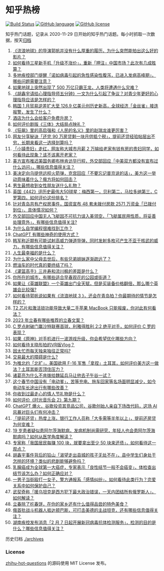 # 知乎热榜
[![Build Status](https://github.com/ToWeLong/zhihu-hot-questions/workflows/CI/badge.svg)](https://github.com/ToWeLong/zhihu-hot-questions/actions)
[![GitHub language](https://img.shields.io/badge/language-golang-orange.svg)](https://golang.org/)
[![GitHub license](https://img.shields.io/github/license/ToWeLong/zhihu-hot-questions)](https://github.com/ToWeLong/zhihu-hot-questions/blob/main/LICENSE)

知乎热门话题，记录从 2020-11-29 日开始的知乎热门话题。每小时抓取一次数据，按天[归档](./archives)

<!-- BEGIN -->

1. [《流浪地球》的导演郭帆并没有什么厚重的履历，为什么突然能拍出这么好的影片？](https://www.zhihu.com/question/581744313)
1. [如何看待三星新手机「升级不涨价」，重新「押注」中国市场？此次有几成胜算？](https://www.zhihu.com/question/581999531)
1. [多地疾控部门提醒「诺如病毒引起的急性感染性腹泻，已进入发病高峰期」，哪些问题需要注意？](https://www.zhihu.com/question/581998421)
1. [如果地球上突然出现了 500 万亿只霸王龙，人类将遭遇什么灾难？](https://www.zhihu.com/question/570591634)
1. [《胡鑫宇请给心理指导师五分钟》一文为什么引起了争议？对青少年更好的心理指导应该是怎样的？](https://www.zhihu.com/question/582102554)
1. [韩国 1 月贸易逆差扩大至 126.9 亿美元创历史新高，全球经济「金丝雀」接连报警，发生了什么？](https://www.zhihu.com/question/581627812)
1. [酒店为什么会给客户免费升房？](https://www.zhihu.com/question/568787589)
1. [如何评价剧版《三体》大结局点映礼？](https://www.zhihu.com/question/582022883)
1. [《狂飙》里的高启强和《人民的名义》里的赵瑞龙谁更厉害？](https://www.zhihu.com/question/579493203)
1. [网友分享秘诀「还完 90 万房贷剩一块月供抵个税」，提前还贷经验帖层出不穷，长期来看这一选择划算吗？](https://www.zhihu.com/question/582008385)
1. [「小镇贵妇」走红，网友称大城市月薪 2 万输给老家有钱有房的贵妇同学，如何看待此现象？该不该离开老家？](https://www.zhihu.com/question/581948255)
1. [美方宣布推迟美国务卿布林肯访华行程，外交部回应「中美双方都没有宣布过什么访问」，哪些信息值得关注？](https://www.zhihu.com/question/582082865)
1. [美决定向乌提供远程火箭弹，克宫回应「不要忘记普京说的话」，美方这一举动意味着什么？俄方将如何回击？](https://www.zhihu.com/question/582086315)
1. [男生最想收到女性朋友送什么礼物？](https://www.zhihu.com/question/25312138)
1. [英国《442》评历史最伟大50球星：梅西第一，贝利第二，马拉多纳第三，C罗第四，如何评价这份排名？](https://www.zhihu.com/question/582036454)
1. [针对青岛共有产权房事件，国资宣布 48 套未拨付房款 2571 万资金「已拨付到位」，具体情况如何？](https://www.zhihu.com/question/581908663)
1. [外交部回应中国无人飞艇因不可抗力误入美领空，「飞艇属民用性质，将妥善处理意外」，有哪些信息值得关注?](https://www.zhihu.com/question/582038263)
1. [为什么自学编程很难找到工作？](https://www.zhihu.com/question/568530840)
1. [ChatGPT 有哪些神奇的使用方式？](https://www.zhihu.com/question/570729170)
1. [韩军称近期有可能试射高威力弹道导弹，同时发射多枚可产生不亚于核武的威力，有哪些信息值得关注？](https://www.zhihu.com/question/581858521)
1. [人生最幸福的是什么？](https://www.zhihu.com/question/575294610)
1. [为什么家中父母去世后，有些兄弟姐妹逐渐疏远了？](https://www.zhihu.com/question/314480858)
1. [燃油车的时代真的要终结了吗？](https://www.zhihu.com/question/540151234)
1. [《灌篮高手》三井寿和流川枫的差距是什么？](https://www.zhihu.com/question/516256851)
1. [你所在的城市，有哪些适合早春观花的公园或街道？](https://www.zhihu.com/question/581881855)
1. [如果让《英雄联盟》一个英雄出门全天赋，但是买装备价格翻倍，那么哪个英雄会比较强?](https://www.zhihu.com/question/574340783)
1. [如何看待郭帆说如果有《流浪地球 3 》，还会在青岛拍？你最期待的情节是怎样的？](https://www.zhihu.com/question/581631604)
1. [T2 芯片和激活锁功能导致大量二手苹果 MacBook 只能报废，你对此有何看法？](https://www.zhihu.com/question/581635151)
1. [2023 年立春有哪些推荐的立春文案？](https://www.zhihu.com/question/581990249)
1. [C 罗点射破门赢沙特联赛首球，利雅得胜利 2:2 绝平对手，如何评价 C 罗的表现？](https://www.zhihu.com/question/582055022)
1. [如果《原神》对手机进行一波游戏升级，你会希望优化哪些方向？](https://www.zhihu.com/question/582007059)
1. [如何看待关晓彤拍的VR版Vlog？](https://www.zhihu.com/question/582040024)
1. [因太忙而每天独来独往正常吗?](https://www.zhihu.com/question/582074156)
1. [交易最大的障碍是什么?](https://www.zhihu.com/question/581414968)
1. [为推北约「北扩」，美国欲用 F-16 军售「拿捏」土耳其，如何评价美方这一做法？土耳其能否顶住压力？](https://www.zhihu.com/question/582011612)
1. [诸葛亮为什么不肯拨给魏延兵马让他去子午谷一试？](https://www.zhihu.com/question/577351951)
1. [这个春节中国没有「电动爹」，苦等充电、拖车回家等名场面明显减少，如今电动车长途出行有哪些改善？](https://www.zhihu.com/question/581405815)
1. [你收到过最走心的情人节礼物是什么？](https://www.zhihu.com/question/369643058)
1. [如何评价《时光音乐会 2》第九期？](https://www.zhihu.com/question/582034624)
1. [ChatGPT 爆火，谷歌投资其竞品公司，谷歌创始人亲自下场改代码，这场 AI 风暴对巨头们有何冲击？](https://www.zhihu.com/question/582114806)
1. [「提前还贷」热度上涨，银行工作人员称「大多需等半年以上」，提前还房贷为何变难？](https://www.zhihu.com/question/582109829)
1. [19 岁患者疑似患阿尔茨海默病，发病机制尚需研究，年轻人也会患阿尔茨海默病吗？如何从医学角度解读？](https://www.zhihu.com/question/582122073)
1. [专家称「我国居民每赚 100 块，就要拿出至少 50 块来还债」，如何看待这一观点？](https://www.zhihu.com/question/582125324)
1. [胡鑫宇事件背后的铅山「渴望走出县城的孩子无处不在」，县中学生们身处于怎样的环境？类似的悲剧能够避免吗？](https://www.zhihu.com/question/581875961)
1. [乳腺癌成为全球第一大癌症，专家表示「良性结节一般不会癌变」，体检查出结节该怎么办？如何正确应对？](https://www.zhihu.com/question/582093266)
1. [一男子当街殴打一女子，警方通报系「感情纠纷」，如何看待此类行为？恋爱关系中如何保护自己？](https://www.zhihu.com/question/582112489)
1. [武契奇称「援乌坦克是西方犯下最大政治错误，一天内团结所有俄罗斯人」，如何解读？](https://www.zhihu.com/question/582099110)
1. [立春除了吃春饼，在你的家乡还有什么值得品尝的特色美食？](https://www.zhihu.com/question/581696018)
1. [俄首批战斗机器人抵达顿巴斯，可打击美德的主战坦克，还有哪些信息值得关注？](https://www.zhihu.com/question/582092384)
1. [湖南疾控发布消息「2 月 7 日起开展新冠病毒抗体检测服务」，检测的目的是什么？哪些信息值得关注？](https://www.zhihu.com/question/582100624)

<!-- END -->

历史归档 [./archives](./archives)


### License
[zhihu-hot-questions](https://github.com/towelong/zhihu-hot-questions) 的源码使用 MIT License 发布。